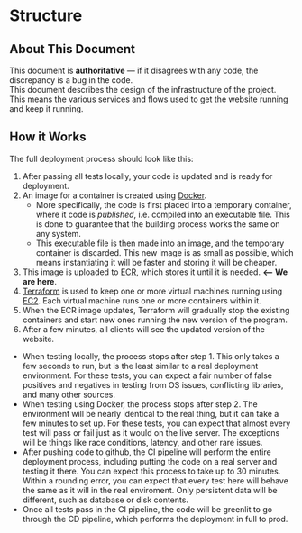 # Structure

## About This Document

This document is **authoritative** — if it disagrees with any code, the discrepancy is a bug in the code.  
This document describes the design of the infrastructure of the project. This means the various services and flows used to get the website running and keep it running.

## How it Works

The full deployment process should look like this:

1. After passing all tests locally, your code is updated and is ready for deployment.
2. An image for a container is created using [Docker](https://www.docker.com/get-started/).
    * More specifically, the code is first placed into a temporary container, where it code is *published*, i.e. compiled into an executable file. This is done to guarantee that the building process works the same on any system.
    * This executable file is then made into an image, and the temporary container is discarded. This new image is as small as possible, which means instantiating it will be faster and storing it will be cheaper.
3. This image is uploaded to [ECR](https://aws.amazon.com/ecr/), which stores it until it is needed. **<-- We are here**.
4. [Terraform](https://www.terraform.io/) is used to keep one or more virtual machines running using [EC2](https://aws.amazon.com/ec2/). Each virtual machine runs one or more containers within it.
5. When the ECR image updates, Terraform will gradually stop the existing containers and start new ones running the new version of the program.
6. After a few minutes, all clients will see the updated version of the website.

* When testing locally, the process stops after step 1. This only takes a few seconds to run, but is the least similar to a real deployment environment. For these tests, you can expect a fair number of false positives and negatives in testing from OS issues, conflicting libraries, and many other sources.
* When testing using Docker, the process stops after step 2. The environment will be nearly identical to the real thing, but it can take a few minutes to set up. For these tests, you can expect that almost every test will pass or fail just as it would on the live server. The exceptions will be things like race conditions, latency, and other rare issues.
* After pushing code to github, the CI pipeline will perform the entire deployment process, including putting the code on a real server and testing it there. You can expect this process to take up to 30 minutes. Within a rounding error, you can expect that every test here will behave the same as it will in the real enviroment. Only persistent data will be different, such as database or disk contents.
* Once all tests pass in the CI pipeline, the code will be greenlit to go through the CD pipeline, which performs the deployment in full to prod.
